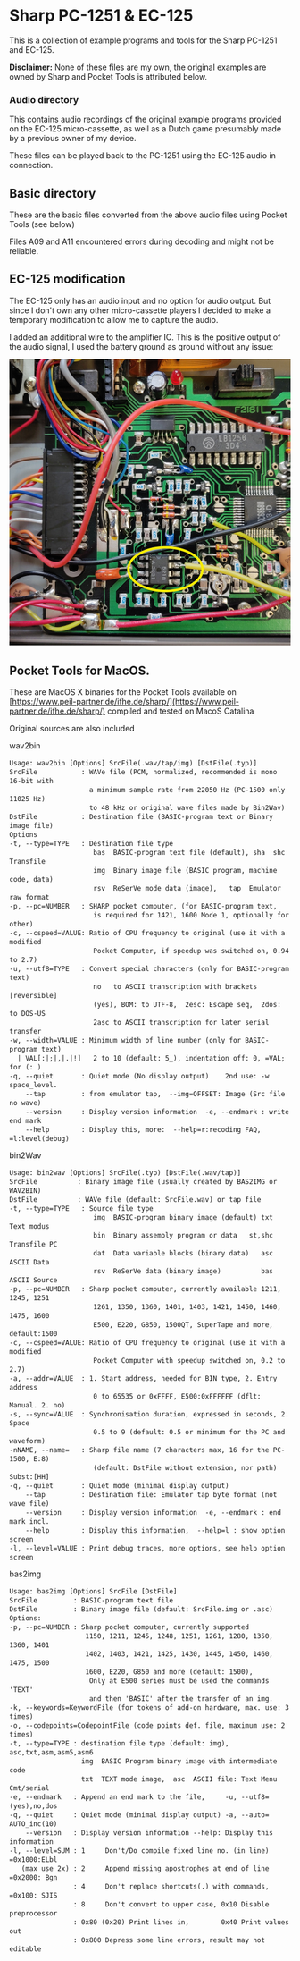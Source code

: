 # Sharp PC-1251 & EC-125

This is a collection of example programs and tools for the Sharp PC-1251 and EC-125.

**Disclaimer:** None of these files are my own, the original examples are owned by Sharp and Pocket Tools is attributed below.

### Audio directory

This contains audio recordings of the original example programs provided on the EC-125 micro-cassette, as well as
a Dutch game presumably made by a previous owner of my device.

These files can be played back to the PC-1251 using the EC-125 audio in connection.

## Basic directory

These are the basic files converted from the above audio files using Pocket Tools (see below)

Files A09 and A11 encountered errors during decoding and might not be reliable.

## EC-125 modification

The EC-125 only has an audio input and no option for audio output. But since I don't own any other micro-cassette players I decided to make a temporary modification to allow me to capture the audio.

I added an additional wire to the amplifier IC. This is the positive output of the audio signal, I used the battery ground as ground without any issue:

![Mod](audio-mod.jpg)

## Pocket Tools for MacOS.

These are MacOS X binaries for the Pocket Tools available on [https://www.peil-partner.de/ifhe.de/sharp/](https://www.peil-partner.de/ifhe.de/sharp/) compiled and tested on MacoS Catalina

Original sources are also included

wav2bin
```
Usage: wav2bin [Options] SrcFile(.wav/tap/img) [DstFile(.typ)]
SrcFile           : WAVe file (PCM, normalized, recommended is mono 16-bit with
                    a minimum sample rate from 22050 Hz (PC-1500 only 11025 Hz)
                    to 48 kHz or original wave files made by Bin2Wav)
DstFile           : Destination file (BASIC-program text or Binary image file)
Options
-t, --type=TYPE   : Destination file type
                     bas  BASIC-program text file (default), sha  shc Transfile
                     img  Binary image file (BASIC program, machine code, data)
                     rsv  ReSerVe mode data (image),   tap  Emulator raw format
-p, --pc=NUMBER   : SHARP pocket computer, (for BASIC-program text,
                     is required for 1421, 1600 Mode 1, optionally for other)
-c, --cspeed=VALUE: Ratio of CPU frequency to original (use it with a modified
                     Pocket Computer, if speedup was switched on, 0.94 to 2.7)
-u, --utf8=TYPE   : Convert special characters (only for BASIC-program text)
                     no   to ASCII transcription with brackets [reversible]
                     (yes), BOM: to UTF-8,  2esc: Escape seq,  2dos: to DOS-US
                     2asc to ASCII transcription for later serial transfer
-w, --width=VALUE : Minimum width of line number (only for BASIC-program text)
  | VAL[:|;|,|.|!]   2 to 10 (default: 5_), indentation off: 0, =VAL; for (: )
-q, --quiet       : Quiet mode (No display output)    2nd use: -w space_level.
    --tap         : from emulator tap,  --img=OFFSET: Image (Src file no wave)
    --version     : Display version information  -e, --endmark : write end mark
    --help        : Display this, more:  --help=r:recoding FAQ, =l:level(debug)
```

bin2Wav

```
Usage: bin2wav [Options] SrcFile(.typ) [DstFile(.wav/tap)]
SrcFile          : Binary image file (usually created by BAS2IMG or WAV2BIN)
DstFile          : WAVe file (default: SrcFile.wav) or tap file
-t, --type=TYPE   : Source file type
                     img  BASIC-program binary image (default) txt Text modus
                     bin  Binary assembly program or data   st,shc Transfile PC
                     dat  Data variable blocks (binary data)   asc ASCII Data
                     rsv  ReSerVe data (binary image)          bas ASCII Source
-p, --pc=NUMBER   : Sharp pocket computer, currently available 1211, 1245, 1251
                     1261, 1350, 1360, 1401, 1403, 1421, 1450, 1460, 1475, 1600
                     E500, E220, G850, 1500QT, SuperTape and more, default:1500
-c, --cspeed=VALUE: Ratio of CPU frequency to original (use it with a modified
                     Pocket Computer with speedup switched on, 0.2 to 2.7)
-a, --addr=VALUE  : 1. Start address, needed for BIN type, 2. Entry address
                     0 to 65535 or 0xFFFF, E500:0xFFFFFF (dflt: Manual. 2. no)
-s, --sync=VALUE  : Synchronisation duration, expressed in seconds, 2. Space
                     0.5 to 9 (default: 0.5 or minimum for the PC and waveform)
-nNAME, --name=   : Sharp file name (7 characters max, 16 for the PC-1500, E:8)
                     (default: DstFile without extension, nor path)  Subst:[HH]
-q, --quiet       : Quiet mode (minimal display output)
    --tap         : Destination file: Emulator tap byte format (not wave file)
    --version     : Display version information  -e, --endmark : end mark incl.
    --help        : Display this information,  --help=l : show option screen
-l, --level=VALUE : Print debug traces, more options, see help option screen
```

bas2img
```
Usage: bas2img [Options] SrcFile [DstFile]
SrcFile         : BASIC-program text file
DstFile         : Binary image file (default: SrcFile.img or .asc)
Options:
-p, --pc=NUMBER : Sharp pocket computer, currently supported
                   1150, 1211, 1245, 1248, 1251, 1261, 1280, 1350, 1360, 1401
                   1402, 1403, 1421, 1425, 1430, 1445, 1450, 1460, 1475, 1500
                   1600, E220, G850 and more (default: 1500),
                    Only at E500 series must be used the commands 'TEXT'
                    and then 'BASIC' after the transfer of an img.
-k, --keywords=KeywordFile (for tokens of add-on hardware, max. use: 3 times)
-o, --codepoints=CodepointFile (code points def. file, maximum use: 2 times)
-t, --type=TYPE : destination file type (default: img),  asc,txt,asm,asm5,asm6
                  img  BASIC Program binary image with intermediate code
                  txt  TEXT mode image,  asc  ASCII file: Text Menu Cmt/serial
-e, --endmark   : Append an end mark to the file,     -u, --utf8= (yes),no,dos
-q, --quiet     : Quiet mode (minimal display output) -a, --auto= AUTO_inc(10)
    --version   : Display version information --help: Display this information
-l, --level=SUM : 1     Don't/Do compile fixed line no. (in line) =0x1000:ELbl
   (max use 2x) : 2     Append missing apostrophes at end of line =0x2000: Bgn
                : 4     Don't replace shortcuts(.) with commands, =0x100: SJIS
                : 8     Don't convert to upper case, 0x10 Disable preprocessor
                : 0x80 (0x20) Print lines in,        0x40 Print values out
                : 0x800 Depress some line errors, result may not editable
```
